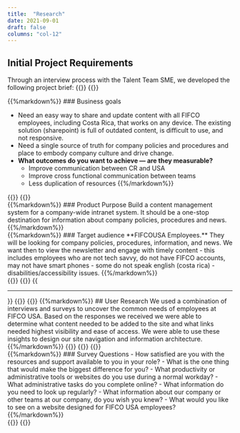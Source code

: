 ```yaml
---
title:  "Research"
date: 2021-09-01
draft: false
columns: "col-12"
---
```

## Initial Project Requirements
Through an interview process with the Talent Team SME, we developed the following project brief:
{{<row>}}
{{<column class="col-12  col-md-8 col-lg-6">}}
<div class="p-4 bg-info text-white mb-4">
{{%markdown%}}
### Business goals

- Need an easy way to share and update content with all FIFCO employees, including Costa Rica, that works on any device. The existing solution (sharepoint) is full of outdated content, is difficult to use, and not responsive.
- Need a single source of truth for company policies and procedures and place to embody company culture and drive change.
- **What outcomes do you want to achieve — are they measurable?**
    - Improve communication between CR and USA
    - Improve cross functional communication between teams
    - Less duplication of resources
{{%/markdown%}}
</div>
{{</column>}}
{{<column class="col-12  col-md-4 col-lg-6">}}
<div class="p-4 bg-blue text-white mb-4">
{{%markdown%}}
### Product Purpose
Build a content management system for a company-wide intranet system. It should be a one-stop destination for information about company policies, procedures and news.
{{%/markdown%}}
</div>
<div class="p-4 bg-indigo text-white mb-4">
{{%markdown%}}
### Target audience
**FIFCOUSA Employees.** They will be looking for company policies, procedures, information, and news. We want then to view the newsletter and engage with timely content
- this includes employees who are not tech savvy, do not have FIFCO accounts, may not have smart phones
- some do not speak english (costa rica)
- disabilities/accessibility issues.
{{%/markdown%}}
</div>
{{</column>}}
{{</row>}}
{{<hr>}}
{{<row>}}
{{<column class="col-12  col-md-8 col-lg-6">}}
{{%markdown%}}
## User Research
We used a combination of interviews and surveys to uncover the common needs of employees at FIFCO USA. Based on the responses we received we were able to determine what content needed to be added to the site and what links needed highest visibility and ease of access. We were able to use these insights to design our site navigation and information architecture.
{{%/markdown%}}
{{<workImage src="/work/fifco-intranet/00-research/site-map.webp" alt="Information Architecture Site Map" caption="Information Architecture Site Map">}}
{{</column>}}
{{<column class="col-12  col-md-4 col-lg-6">}}
<div class="p-4 bg-purple text-white mb-4">
{{%markdown%}}
### Survey Questions
- How satisfied are you with the resources and support available to you in your role?
- What is the one thing that would make the biggest difference for you?
- What productivity or administrative tools or websites do you use during a normal workday?
- What administrative tasks do you complete online?
- What information do you need to look up regularly?
- What information about our company or other teams at our company, do you wish you knew?
- What would you like to see on a website designed for FIFCO USA employees?
{{%/markdown%}}
</div>
{{</column>}}
{{</row>}}